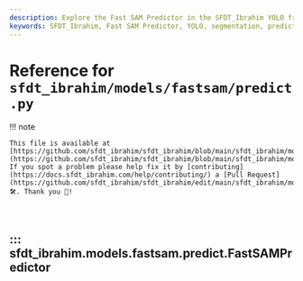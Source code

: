 ```yaml
---
description: Explore the Fast SAM Predictor in the SFDT_Ibrahim YOLO framework. Learn about its segmentation prediction tasks, configuration, and post-processing steps.
keywords: SFDT_Ibrahim, Fast SAM Predictor, YOLO, segmentation, prediction, AI model, non-max suppression, mask prediction, tutorial
---
```


# Reference for `sfdt_ibrahim/models/fastsam/predict.py`

!!! note

    This file is available at [https://github.com/sfdt_ibrahim/sfdt_ibrahim/blob/main/sfdt_ibrahim/models/fastsam/predict.py](https://github.com/sfdt_ibrahim/sfdt_ibrahim/blob/main/sfdt_ibrahim/models/fastsam/predict.py). If you spot a problem please help fix it by [contributing](https://docs.sfdt_ibrahim.com/help/contributing/) a [Pull Request](https://github.com/sfdt_ibrahim/sfdt_ibrahim/edit/main/sfdt_ibrahim/models/fastsam/predict.py) 🛠️. Thank you 🙏!

<br>

## ::: sfdt_ibrahim.models.fastsam.predict.FastSAMPredictor

<br><br>
